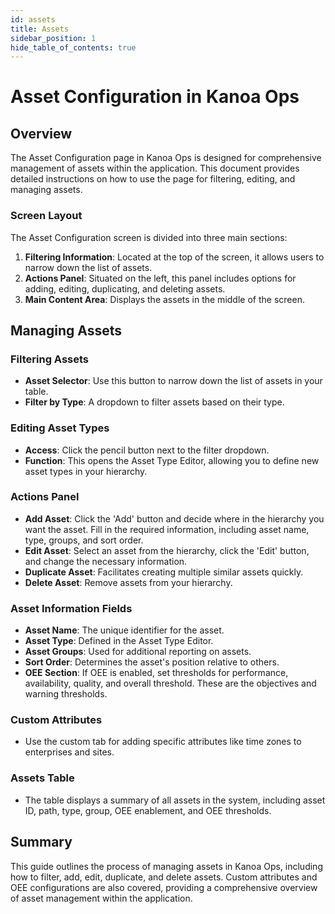 ```yaml
---
id: assets
title: Assets
sidebar_position: 1
hide_table_of_contents: true 
---
```


# Asset Configuration in Kanoa Ops

## Overview

The Asset Configuration page in Kanoa Ops is designed for comprehensive management of assets within the application. This document provides detailed instructions on how to use the page for filtering, editing, and managing assets.

### Screen Layout

The Asset Configuration screen is divided into three main sections:

1. **Filtering Information**: Located at the top of the screen, it allows users to narrow down the list of assets.
2. **Actions Panel**: Situated on the left, this panel includes options for adding, editing, duplicating, and deleting assets.
3. **Main Content Area**: Displays the assets in the middle of the screen.

## Managing Assets

### Filtering Assets

- **Asset Selector**: Use this button to narrow down the list of assets in your table.
- **Filter by Type**: A dropdown to filter assets based on their type.

### Editing Asset Types

- **Access**: Click the pencil button next to the filter dropdown.
- **Function**: This opens the Asset Type Editor, allowing you to define new asset types in your hierarchy.

### Actions Panel

- **Add Asset**: Click the 'Add' button and decide where in the hierarchy you want the asset. Fill in the required information, including asset name, type, groups, and sort order.
- **Edit Asset**: Select an asset from the hierarchy, click the 'Edit' button, and change the necessary information.
- **Duplicate Asset**: Facilitates creating multiple similar assets quickly.
- **Delete Asset**: Remove assets from your hierarchy.

### Asset Information Fields

- **Asset Name**: The unique identifier for the asset.
- **Asset Type**: Defined in the Asset Type Editor.
- **Asset Groups**: Used for additional reporting on assets.
- **Sort Order**: Determines the asset's position relative to others.
- **OEE Section**: If OEE is enabled, set thresholds for performance, availability, quality, and overall threshold. These are the objectives and warning thresholds.

### Custom Attributes

- Use the custom tab for adding specific attributes like time zones to enterprises and sites.

### Assets Table

- The table displays a summary of all assets in the system, including asset ID, path, type, group, OEE enablement, and OEE thresholds.

## Summary

This guide outlines the process of managing assets in Kanoa Ops, including how to filter, add, edit, duplicate, and delete assets. Custom attributes and OEE configurations are also covered, providing a comprehensive overview of asset management within the application.

